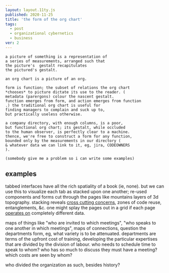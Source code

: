```yaml
---
layout: layout.11ty.js
published: 2020-11-25
title: 'the form of the org chart'
tags:
  - post
  - organizational cybernetics
  - business
ver: 2
---
```

```
a picture of something is a representation of
a series of measurements, arranged such that
the picture's  gestalt recapitulates
the pictured's gestalt.

an org chart is a picture of an org.

form is function; the subset of relations the org chart 
*chooses* to picture dictate its use to the reader. (
metadata (parergons) colour the nascent gestalt. 
function emerges from form, and action emerges from function
.) the traditional org chart is useful for 
finding managers to complain and suck up to, 
but practically useless otherwise. 

a company directory, with enough columns, is a poor, 
but functional org chart; its gestalt, while occluded 
to the human observer, is perfectly clear to a machine. 
thence, we're free to construct a form for any function, 
bounded only by the measurements in our directory (
& whatever data we can link to it, eg, jira, CODEOWNERS
).

(somebody give me a problem so i can write some examples)
```

## examples

tabbed interfaces have all the rich spatiality of a book (ie, none). but we can use this to visualize each tab as stacked upon one another; re-used components and forms cut through the pages like mountains layers of 3d topography. stacking reveals <a href="/towards-concern">cross cutting concerns</a>, zones of code reuse, entanglements, &amp;c. one might splay the pages out in a grid if each page <a href="https://en.wikipedia.org/wiki/Good_regulator">operates on</a> completely different data.

maps of things like "who are invited to which meetings", "who speaks to one another in which meetings", maps of connections, question the departments form, eg, what variety is to be attenuated. departments are terms of the upfront cost of training, developing the particular expertises that are divided by the division of labour. who needs to schedule time to speak to whom? who has so much to discuss they must have a meeting? which costs are seen by whom?

who divided the organization as such, besides history?
